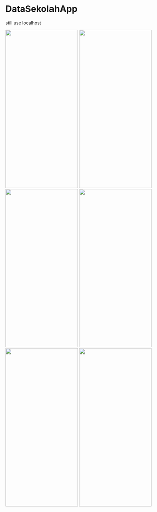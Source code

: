 # DataSekolahApp

still use localhost

<img src="https://github.com/bendevelo/DataSekolah/assets/141692300/6da8d5fe-b533-48e7-b73c-443ec46320aa" width="230" height="500" />
<img src="https://github.com/bendevelo/DataSekolah/assets/141692300/af4cb566-d136-4d61-b301-cb537f7238fd" width="230" height="500" />
<img src="https://github.com/bendevelo/DataSekolah/assets/141692300/4307cee1-b4c8-46fd-82c3-9fec98e4e4f0" width="230" height="500" />
<img src="https://github.com/bendevelo/DataSekolah/assets/141692300/03e6552d-6fef-4b83-943f-3095230c6008" width="230" height="500" />
<img src="https://github.com/bendevelo/DataSekolah/assets/141692300/66eaf1d1-ab94-447b-9a34-c462f377e03c" width="230" height="500" />
<img src="https://github.com/bendevelo/DataSekolah/assets/141692300/1b2784d3-161b-4983-8579-ed7c2a05794c" width="230" height="500" />




